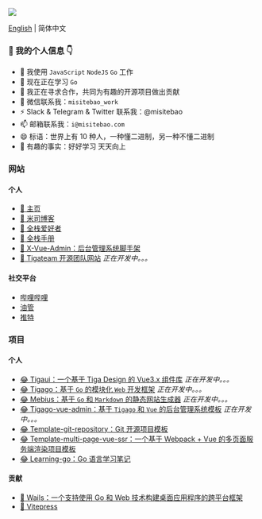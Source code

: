 ![](https://cdn.jsdelivr.net/gh/misitebao/misitebao@master/img/top_logo.png)

[English](README.md) | 简体中文

### 👋 我的个人信息 👇

- 🔭 我使用 `JavaScript` `NodeJS` `Go` 工作
- 🌱 现在正在学习 `Go`
- 👯 我正在寻求合作，共同为有趣的开源项目做出贡献
- 💬 微信联系我：`misitebao_work`
- ⚡ Slack & Telegram & Twitter 联系我：@misitebao
- 📫 邮箱联系我：`i@misitebao.com`
- 😄 标语：世界上有 10​​ 种人，一种懂二进制，另一种不懂二进制
- 🍊 有趣的事实：好好学习 天天向上

### 网站

#### 个人

- [🤔 主页](https://misitebao.com)
- [🤔 米司博客](https://blog.misitebao.com)
- [🤔 全栈爱好者](https://fullstacklover.com)
- [🤔 全栈手册](https://manual.fullstacklover.com/)
- [🤔 X-Vue-Admin：后台管理系统脚手架](http://x-vue-admin.com/)
- [🤔 Tigateam 开源团队网站](http://tigateam.org) _正在开发中。。。_

#### 社交平台

- [哔哩哔哩](https://space.bilibili.com/97480642/)
- [油管](https://www.youtube.com/channel/UCGlgW9t0HnKDlkcS1dH7X3g)
- [推特](https://twitter.com/misitebao)

### 项目

#### 个人

- [😂 Tigaui：一个基于 Tiga Design 的 Vue3.x 组件库](https://github.com/tigateam/tigaui) _正在开发中。。。_
- [😂 Tigago：基于 `Go` 的模块化 `Web` 开发框架](https://github.com/tigateam/tigago) _正在开发中。。。_
- [😂 Mebius：基于 `Go` 和 `Markdown` 的静态网站生成器](https://github.com/tigateam/mebius) _正在开发中。。。_
- [😂 Tigago-vue-admin：基于 `Tigago` 和 `Vue` 的后台管理系统模板](https://github.com/tigateam/tigago-vue-admin) _正在开发中。。。_
- [😂 Template-git-repository：Git 开源项目模板](https://github.com/misitebao/template-git-repository)
- [😂 Template-multi-page-vue-ssr：一个基于 Webpack + Vue 的多页面服务端渲染项目模板](https://github.com/misitebao/template-multi-page-vue-ssr)
- [😂 Learning-go：Go 语言学习笔记](https://github.com/misitebao/learning-go)

#### 贡献

- [🤗 Wails：一个支持使用 Go 和 Web 技术构建桌面应用程序的跨平台框架](https://wails.app/)
- [🤗 Vitepress](https://vitepress.vuejs.org/)

<!-- ### My Github | 我的 Github -->

<!-- ![](https://github-readme-stats.vercel.app/api?username=misitebao&show_icons=true) -->

<!--

### My Repo | 开源仓库

[![ReadMe Card](https://github-readme-stats.vercel.app/api/pin/?username=gogf&repo=gf)](https://github.com/gogf/gf)

[![ReadMe Card](https://github-readme-stats.vercel.app/api/pin/?username=misitebao&repo=template-multi-page-vue-ssr)](https://github.com/misitebao/template-multi-page-vue-ssr)

[![ReadMe Card](https://github-readme-stats.vercel.app/api/pin/?username=misitebao&repo=full-stack-manual)](https://github.com/misitebao/full-stack-manual)

[![ReadMe Card](https://github-readme-stats.vercel.app/api/pin/?username=misitebao&repo=quality-repository)](https://github.com/misitebao/quality-repository) -->
